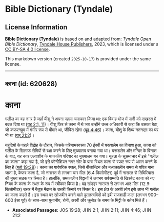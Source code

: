 # Bible Dictionary (Tyndale)

## License Information

**Bible Dictionary (Tyndale)** is based on and adapted from: _Tyndale Open Bible Dictionary_, [Tyndale House Publishers](https://tyndaleopenresources.com/), 2023, which is licensed under a [CC BY-SA 4.0 license](https://creativecommons.org/licenses/by-sa/4.0/legalcode.en).

This markdown version (created `2025-10-17`) is provided under the same license.



--------------------------------

## काना (id: 620628)

काना
====

गलील का वह नगर है जहाँ यीशु ने अपना पहला चमत्कार किया था: एक विवाह भोज में पानी को दाखरस में बदल दिया था ([यूह 2:1, 11](https://ref.ly/John2:1,John2:11))। यीशु फिर से काना में थे जब उन्होंने उच्च अधिकारी से कहा कि उसका बेटा, जो कफरनहूम में गंभीर रूप से बीमार था, जीवित रहेगा ([यूह 4:46](https://ref.ly/John4:46))। काना, यीशु के शिष्य नतनएल का घर भी था ([यूह 21:2](https://ref.ly/John21:2))।

यहूदियों के पहले विद्रोह के दौरान, जिसके परिणामस्वरूप 70 ईस्वी में यरूशलेम का विनाश हुआ, काना को गलील के खिलाफ रोमियों से रक्षा करने के लिए मुख्यालय बनाया गया था। यरूशलेम और मन्दिर के विनाश के बाद, यह नगर एल्याशीब के याजकीय परिवार का मुख्यालय बन गया। यूहन्ना के सुसमाचार में इसे "गलील का काना" कहा गया है, जो इसे फोनीशियन नगर सोर के पास स्थित काना से स्पष्ट रूप से अलग करने के लिए है ([यहो 19:28](https://ref.ly/Josh19:28))। काना का पारंपरिक स्थल, जिसे बीजान्टिन और मध्यकालीन समय से पवित्र माना जाता है, केफर काना है, जो नासरत से लगभग चार मील (6\.4 किलोमीटर) पूर्व में नासरत से तिबिरियास की मुख्य सड़क पर स्थित है। हालाँकि, समकालीन विद्वानों ने लगभग सर्वसम्मति से खिरबेट काना को नए नियम के काना के स्थल के रूप में स्वीकार किया है। वह खंडहर नासरत से लगभग आठ मील (12\.9 किलोमीटर) उत्तर में बैतूफ मैदान के उत्तरी किनारे पर स्थित है। इस क्षेत्र के अरबी लोग इसे आज भी गलील का काना कहते हैं। इस स्थल पर खोजबीन करने वाले पुरातत्वविदों को इब्री राजशाही काल (लगभग 900–600 ईसा पूर्व) के साथ\-साथ युनानीय, रोमी, अरबी और क्रूसेड के समय के मिट्टी के बर्तन मिले हैं।

* **Associated Passages:** JOS 19:28; JHN 2:1; JHN 2:11; JHN 4:46; JHN 21:2

